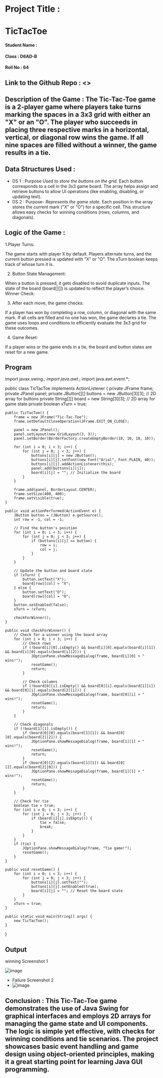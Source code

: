 # Project Title : <Name of the Project>
# TicTacToe
#### Student Name : <Ashwinikumar Mishra>      
#### Class : D6AD-B
#### Roll No : 64
## Link to the Github Repo : <>
## Description of the Game : The Tic-Tac-Toe game is a 2-player game where players take turns marking the spaces in a 3x3 grid with either an "X" or an "O". The player who succeeds in placing three respective marks in a horizontal, vertical, or diagonal row wins the game. If all nine spaces are filled without a winner, the game results in a tie.
## Data Structures Used :
- DS 1 : Purpose
 *Used to store the buttons on the grid.*
Each button corresponds to a cell in the 3x3 game board. The array helps assign and retrieve buttons to allow UI operations (like enabling, disabling, or updating text).
- DS 2 : Purpose-
*Represents the game state.*
Each position in the array stores the current mark ("X" or "O") for a specific cell. This structure allows easy checks for winning conditions (rows, columns, and diagonals).
## Logic of the Game :
1.Player Turns:

The game starts with player X by default.
Players alternate turns, and the current button pressed is updated with "X" or "O". The xTurn boolean keeps track of whose turn it is.

2. Button State Management:

When a button is pressed, it gets disabled to avoid duplicate inputs.
The state of the board (board[][]) is updated to reflect the player’s choice.
Winner Check:

3. After each move, the game checks:

If a player has won by completing a row, column, or diagonal with the same mark.
If all cells are filled and no one has won, the game declares a tie.
The game uses loops and conditions to efficiently evaluate the 3x3 grid for these outcomes.

4. Game Reset:

If a player wins or the game ends in a tie, the board and button states are reset for a new game.

## Program
import javax.swing.*;
import java.awt.*;
import java.awt.event.*;

public class TicTacToe implements ActionListener {
    private JFrame frame;
    private JPanel panel;
    private JButton[][] buttons = new JButton[3][3]; // 2D array for buttons
    private String[][] board = new String[3][3]; // 2D array for game state
    private boolean xTurn = true;

    public TicTacToe() {
        frame = new JFrame("Tic-Tac-Toe");
        frame.setDefaultCloseOperation(JFrame.EXIT_ON_CLOSE);

        panel = new JPanel();
        panel.setLayout(new GridLayout(3, 3));
        panel.setBorder(BorderFactory.createEmptyBorder(10, 10, 10, 10));

        for (int i = 0; i < 3; i++) {
            for (int j = 0; j < 3; j++) {
                buttons[i][j] = new JButton();
                buttons[i][j].setFont(new Font("Arial", Font.PLAIN, 40));
                buttons[i][j].addActionListener(this);
                panel.add(buttons[i][j]);
                board[i][j] = ""; // Initialize the board
            }
        }

        frame.add(panel, BorderLayout.CENTER);
        frame.setSize(400, 400);
        frame.setVisible(true);
    }

    public void actionPerformed(ActionEvent e) {
        JButton button = (JButton) e.getSource();
        int row = -1, col = -1;

        // Find the button's position
        for (int i = 0; i < 3; i++) {
            for (int j = 0; j < 3; j++) {
                if (buttons[i][j] == button) {
                    row = i;
                    col = j;
                }
            }
        }

        // Update the button and board state
        if (xTurn) {
            button.setText("X");
            board[row][col] = "X";
        } else {
            button.setText("O");
            board[row][col] = "O";
        }
        button.setEnabled(false);
        xTurn = !xTurn;

        checkForWinner();
    }

    public void checkForWinner() {
        // Check for a winner using the board array
        for (int i = 0; i < 3; i++) {
            // Check rows
            if (!board[i][0].isEmpty() && board[i][0].equals(board[i][1]) && board[i][0].equals(board[i][2])) {
                JOptionPane.showMessageDialog(frame, board[i][0] + " wins!");
                resetGame();
                return;
            }

            // Check columns
            if (!board[0][i].isEmpty() && board[0][i].equals(board[1][i]) && board[0][i].equals(board[2][i])) {
                JOptionPane.showMessageDialog(frame, board[0][i] + " wins!");
                resetGame();
                return;
            }
        }

        // Check diagonals
        if (!board[1][1].isEmpty()) {
            if (board[0][0].equals(board[1][1]) && board[0][0].equals(board[2][2])) {
                JOptionPane.showMessageDialog(frame, board[1][1] + " wins!");
                resetGame();
                return;
            }
            if (board[0][2].equals(board[1][1]) && board[0][2].equals(board[2][0])) {
                JOptionPane.showMessageDialog(frame, board[1][1] + " wins!");
                resetGame();
                return;
            }
        }

        // Check for tie
        boolean tie = true;
        for (int i = 0; i < 3; i++) {
            for (int j = 0; j < 3; j++) {
                if (board[i][j].isEmpty()) {
                    tie = false;
                    break;
                }
            }
        }
        if (tie) {
            JOptionPane.showMessageDialog(frame, "Tie game!");
            resetGame();
        }
    }

    public void resetGame() {
        for (int i = 0; i < 3; i++) {
            for (int j = 0; j < 3; j++) {
                buttons[i][j].setText("");
                buttons[i][j].setEnabled(true);
                board[i][j] = ""; // Reset the board state
            }
        }
        xTurn = true;
    }

    public static void main(String[] args) {
        new TicTacToe();
    }
}

## Output
 winning Screenshot 1
 
![image](https://github.com/user-attachments/assets/68c8a297-d0cc-4dff-a694-656d4f408570)

- Failure Screenshot 2
- 
  ![image](https://github.com/user-attachments/assets/06a9b7d1-fb45-4f46-9bf8-5e0dcd84172a)

## Conclusion : This Tic-Tac-Toe game demonstrates the use of Java Swing for graphical interfaces and employs 2D arrays for managing the game state and UI components. The logic is simple yet effective, with checks for winning conditions and tie scenarios. The project showcases basic event handling and game design using object-oriented principles, making it a great starting point for learning Java GUI programming.
